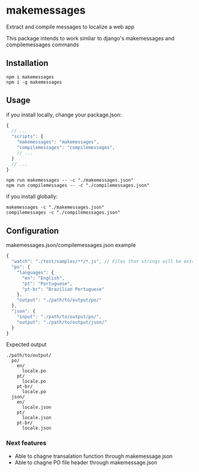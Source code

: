 # makemessages
Extract and compile messages to localize a web app

This package intends to work simliar to django's makemessages and compilemessages commands

## Installation
```
npm i makemessages
npm i -g makemessages
```

## Usage
if you install locally, change your package.json:
```javascript
{
  // ...
  "scripts": {
    "makemessages": "makemessages",
    "compilemessages": "compilemessages",
    // ...
  }
  // ...
}
```
```
npm run makemessages -- -c "./makemessages.json"
npm run compilemessages -- -c "./compilemessages.json"
```
if you install globally:
```
makemessages -c "./makemessages.json"
compilemessages -c "./compilemessages.json"
```

## Configuration
makemessages.json/compilemessages.json example
```javascript
{
  "watch": "./test/samples/**/*.js", // Files that strings will be extracted using gettext function
  "po": {
    "languages": {
      "en": "English",
      "pt": "Portuguese",
      "pt-br": "Brazilian Portuguese"
    },
    "output": "./path/to/output/po/"
  },
  "json": {
    "input": "./path/to/output/po/",
    "output": "./path/to/output/json/"
  }
}
```
Expected output
```
./path/to/output/
  po/
    en/
      locale.po
    pt/
      locale.po
    pt-br/
      locale.po
  json/
    en/
      locale.json
    pt/
      locale.json
    pt-br/
      locale.json
```

### Next features
* Able to chagne transalation function through makemessage.json
* Able to chagne PO file header through makemessage.json